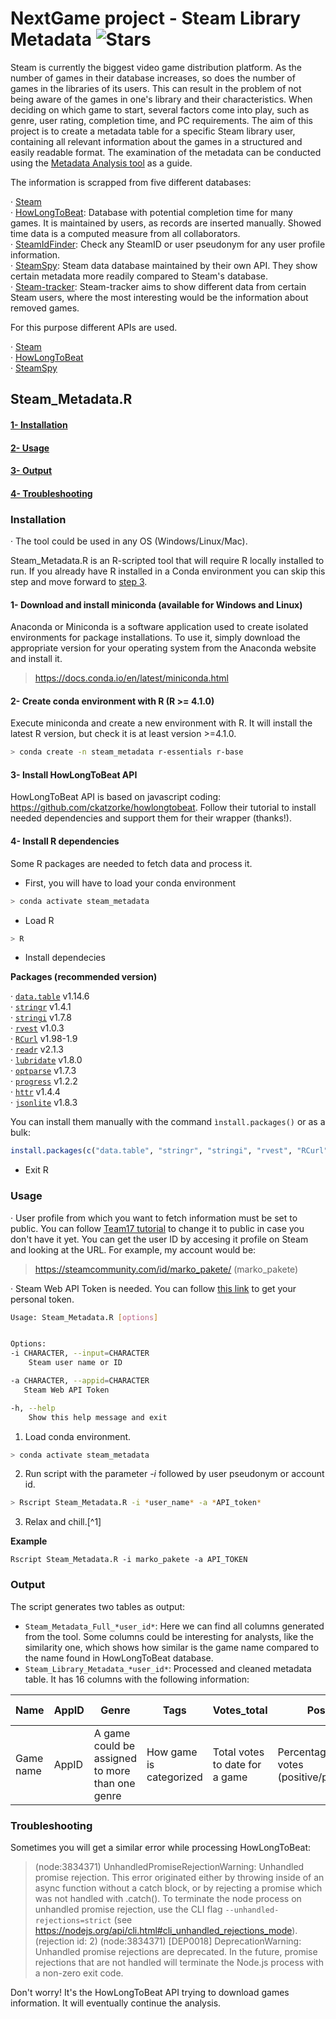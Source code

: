 # **NextGame project - Steam Library Metadata** ![Stars](https://img.shields.io/github/stars/mparmol/NG_Steam_Library_Metadata)


Steam is currently the biggest video game distribution platform. As the number of games in their database increases, so does the number of games in the libraries of its users. This can result in the problem of not being aware of the games in one's library and their characteristics. When deciding on which game to start, several factors come into play, such as genre, user rating, completion time, and PC requirements. The aim of this project is to create a metadata table for a specific Steam library user, containing all relevant information about the games in a structured and easily readable format. The examination of the metadata can be conducted using the [Metadata Analysis tool](https://github.com/mparmol/NG_Metadata_Analysis) as a guide.

The information is scrapped from five different databases:

· [Steam](https://store.steampowered.com/)\
· [HowLongToBeat](https://howlongtobeat.com/): Database with potential completion time for many games. It is maintained by users, as records are inserted manually. Showed time data is a computed measure from all collaborators.\
· [SteamIdFinder](https://www.steamidfinder.com/): Check any SteamID or user pseudonym for any user profile information.\
· [SteamSpy](https://steamspy.com/): Steam data database maintained by their own API. They show certain metadata more readily compared to Steam's database.\
· [Steam-tracker](https://steam-tracker.com/): Steam-tracker aims to show different data from certain Steam users, where the most interesting would be the information about removed games.

For this purpose different APIs are used.

· [Steam](https://store.steampowered.com/api/appdetails/)\
· [HowLongToBeat](https://github.com/ckatzorke/howlongtobeat)\
· [SteamSpy](https://steamspy.com/api.php)

## **Steam_Metadata.R**

#### [**1- Installation**](#installation)
#### [**2- Usage**](#usage)
#### [**3- Output**](#output)
#### [**4- Troubleshooting**](#troubleshooting)

### **Installation**

· The tool could be used in any OS (Windows/Linux/Mac).

Steam_Metadata.R is an R-scripted tool that will require R locally installed to run. If you already have R installed in a Conda environment you can skip this step and move forward to [step 3](#3--install-howlongtobeat-api). 

#### 1- Download and install miniconda (available for Windows and Linux)

Anaconda or Miniconda is a software application used to create isolated environments for package installations. To use it, simply download the appropriate version for your operating system from the Anaconda website and install it.

> https://docs.conda.io/en/latest/miniconda.html

#### 2- Create conda environment with R (R \>= 4.1.0)

Execute miniconda and create a new environment with R. It will install the latest R version, but check it is at least version \>=4.1.0.

```bash 
> conda create -n steam_metadata r-essentials r-base
```

#### 3- Install HowLongToBeat API

HowLongToBeat API is based on javascript coding: https://github.com/ckatzorke/howlongtobeat. Follow their tutorial to install needed dependencies and support them for their wrapper (thanks!).

#### 4- Install R dependencies

Some R packages are needed to fetch data and process it. 

   - First, you will have to load your conda environment
    
```bash
> conda activate steam_metadata
```    
   - Load R
 
```bash
> R
```
   - Install dependecies
    
**Packages (recommended version)**

· [`data.table`](https://cran.r-project.org/web/packages/data.table/index.html) v1.14.6\
· [`stringr`](https://cran.r-project.org/web/packages/stringr/index.html) v1.4.1\
· [`stringi`](https://cran.r-project.org/web/packages/stringi/index.html) v1.7.8\
· [`rvest`](https://cran.r-project.org/web/packages/rvest/index.html) v1.0.3\
· [`RCurl`](https://cran.r-project.org/web/packages/RCurl/index.html) v1.98-1.9\
· [`readr`](https://cran.r-project.org/web/packages/readr/index.html) v2.1.3\
· [`lubridate`](https://cran.r-project.org/web/packages/lubridate/index.html) v1.8.0\
· [`optparse`](https://cran.r-project.org/web/packages/optparse/index.html) v1.7.3\
· [`progress`](https://cran.r-project.org/web/packages/progress/index.html) v1.2.2\
· [`httr`](https://cran.r-project.org/web/packages/httr/index.html) v1.4.4\
· [`jsonlite`](https://cran.r-project.org/web/packages/jsonlite/index.html) v1.8.3

You can install them manually with the command `ìnstall.packages()` or as a bulk:

```R
install.packages(c("data.table", "stringr", "stringi", "rvest", "RCurl", "readr", "lubridate", "optparse", "progress", "httr", "jsonlite"))
```

   - Exit R

### **Usage**

· User profile from which you want to fetch information must be set to public. You can follow [Team17 tutorial](https://support.team17.com/hc/en-gb/articles/360003517458-Steam-Privacy-Settings) to change it to public in case you don't have it yet. You can get the user ID by accesing it profile on Steam and looking at the URL. For example, my account would be:
> https://steamcommunity.com/id/marko_pakete/ (marko_pakete)

· Steam Web API Token is needed. You can follow [this link](https://steamcommunity.com/dev/apikey) to get your personal token. 

```bash
Usage: Steam_Metadata.R [options]


Options:
-i CHARACTER, --input=CHARACTER
	Steam user name or ID

-a CHARACTER, --appid=CHARACTER
   Steam Web API Token

-h, --help
	Show this help message and exit
```

1. Load conda environment. 

```bash
> conda activate steam_metadata
```    

2. Run script with the parameter *-i* followed by user pseudonym or account id.

```bash
> Rscript Steam_Metadata.R -i *user_name* -a *API_token*
```    
3. Relax and chill.[^1]

**Example**

```
Rscript Steam_Metadata.R -i marko_pakete -a API_TOKEN
```

### **Output**

The script generates two tables as output: 

- `Steam_Metadata_Full_*user_id*`: Here we can find all columns generated from the tool. Some columns could be interesting for analysts, like the similarity one, which shows how similar is the game name compared to the name found in HowLongToBeat database.
- `Steam_Library_Metadata_*user_id*`: Processed and cleaned metadata table. It has 16 columns with the following information:

| Name | AppID | Genre | Tags | Votes_total | Positive_rating | Played_time (h) | Time_to_finish (h) | Time_to_complete (h) | Achievements | 100%_Completed | Developer | Publisher | Release_date | Removed_game | Minimum requirements | Recommended requirements |
| ----------- | ----------- | ----------- | ----------- | ----------- | ----------- | ----------- | ----------- | ----------- | ----------- | ----------- | ----------- | ----------- | ----------- | ----------- | ----------- | ----------- |
| Game name | AppID | A game could be assigned to more than one genre | How game is categorized | Total votes to date for a game | Percentage of positive votes (positive/positive+negative) | Total played time for a game | Time to finish the main campaign | Time to obtain all achivements or finish the game witll al possible extra | Games with achievements | Games with all achievements unlocked | Developer | Publisher (could change with time) | Final version release date | Not available for purchase games | PC minimun requierements | PC recommended requirements |   

### **Troubleshooting**

Sometimes you will get a similar error while processing HowLongToBeat:


> (node:3834371) UnhandledPromiseRejectionWarning: Unhandled promise rejection. This error originated either by throwing inside of an async function without a catch block, or by rejecting a promise which was not handled with .catch(). To terminate the node process on unhandled promise rejection, use the CLI flag `--unhandled-rejections=strict` (see https://nodejs.org/api/cli.html#cli_unhandled_rejections_mode). (rejection id: 2)
(node:3834371) [DEP0018] DeprecationWarning: Unhandled promise rejections are deprecated. In the future, promise rejections that are not handled will terminate the Node.js process with a non-zero exit code.

Don't worry! It's the HowLongToBeat API trying to download games information. It will eventually continue the analysis.


